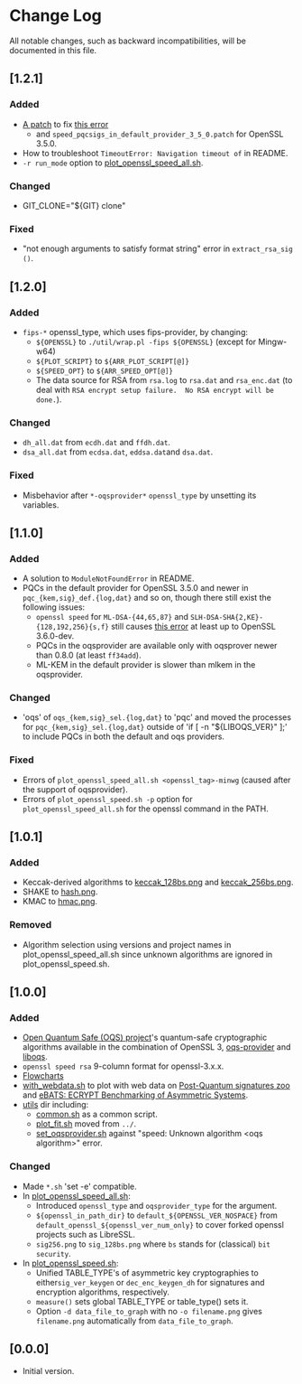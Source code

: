 # Change Log

All notable changes, such as backward incompatibilities, will be documented in this file.

<!-- markdownlint-disable MD024 no-duplicate-heading -->

<!-- ## [Unreleased 1.2.2] -->

## [1.2.1]

### Added

- [A patch](./utils/speed_pqcsigs_in_default_provider.patch) to fix [this error](https://github.com/openssl/openssl/issues/27108)
  - and `speed_pqcsigs_in_default_provider_3_5_0.patch` for OpenSSL 3.5.0.
- How to troubleshoot `TimeoutError: Navigation timeout of` in README.
- `-r run_mode` option to [plot_openssl_speed_all.sh](./plot_openssl_speed_all.sh).

### Changed

- GIT_CLONE="${GIT} clone"

### Fixed

- "not enough arguments to satisfy format string" error in `extract_rsa_sig ()`.

## [1.2.0]

### Added

- `fips-*` openssl_type, which uses fips-provider, by changing:
  - `${OPENSSL}` to `./util/wrap.pl -fips ${OPENSSL}` (except for Mingw-w64)
  - `${PLOT_SCRIPT}` to `${ARR_PLOT_SCRIPT[@]}`
  - `${SPEED_OPT}` to `${ARR_SPEED_OPT[@]}`
  - The data source for RSA from `rsa.log` to `rsa.dat` and `rsa_enc.dat` (to deal with `RSA encrypt setup failure.  No RSA encrypt will be done.`).

### Changed

- `dh_all.dat` from `ecdh.dat` and `ffdh.dat`.
- `dsa_all.dat` from `ecdsa.dat`, `eddsa.dat`and `dsa.dat`.

### Fixed

- Misbehavior after `*-oqsprovider*` `openssl_type` by unsetting
  its variables.

## [1.1.0]

### Added

- A solution to `ModuleNotFoundError` in README.
- PQCs in the default provider for OpenSSL 3.5.0 and newer in
  `pqc_{kem,sig}_def.{log,dat}` and so on, though there still exist
  the following issues:
  - `openssl speed` for `ML-DSA-{44,65,87}` and
    `SLH-DSA-SHA{2,KE}-{128,192,256}{s,f}` still causes
    [this error](https://github.com/openssl/openssl/issues/27108) at least up to OpenSSL 3.6.0-dev.
  - PQCs in the oqsprovider are available only with oqsprover newer than
    0.8.0 (at least `ff34add`).
  - ML-KEM in the default provider is slower than mlkem in the oqsprovider.

### Changed

- 'oqs' of `oqs_{kem,sig}_sel.{log,dat}` to 'pqc' and moved the processes for `pqc_{kem,sig}_sel.{log,dat}` outside of 'if [ -n "${LIBOQS_VER}" ];' to include PQCs in both the default and oqs providers.

### Fixed

- Errors of `plot_openssl_speed_all.sh <openssl_tag>-minwg` (caused after the support of oqsprovider).
- Errors of `plot_openssl_speed.sh -p` option for `plot_openssl_speed_all.sh`
  for the openssl command in the PATH.

## [1.0.1]

### Added

- Keccak-derived algorithms to [keccak_128bs.png](./figs/keccak_128bs.png) and [keccak_256bs.png](./figs/keccak_256bs.png).
- SHAKE to [hash.png](./figs/hash.png).
- KMAC to [hmac.png](./figs/hmac.png).

### Removed

- Algorithm selection using versions and project names in plot_openssl_speed_all.sh since unknown algorithms are ignored in plot_openssl_speed.sh.

## [1.0.0]

### Added

- [Open Quantum Safe (OQS) project](https://openquantumsafe.org/)'s quantum-safe cryptographic algorithms available in the combination of OpenSSL 3, [oqs-provider](https://github.com/open-quantum-safe/oqs-provider/) and [liboqs](https://github.com/open-quantum-safe/liboqs).
- `openssl speed rsa` 9-column format for openssl-3.x.x.
- [Flowcharts](./README-flowchart.md)
- [with_webdata.sh](./data_from_web/with_webdata.sh) to plot with web data on [Post-Quantum signatures zoo](https://pqshield.github.io/nist-sigs-zoo/#performance) and [eBATS: ECRYPT Benchmarking of Asymmetric Systems](https://bench.cr.yp.to/ebats.html).
- [utils](./utils) dir including:
  - [common.sh](./utils/common.sh) as a common script.
  - [plot_fit.sh](./utils/plot_fit.sh) moved from `../`.
  - [set_oqsprovider.sh](./utils/set_oqsprovider.sh) against "speed: Unknown algorithm \<oqs algorithm\>" error.

### Changed

- Made `*.sh` 'set -e' compatible.
- In [plot_openssl_speed_all.sh](./plot_openssl_speed_all.sh):
  - Introduced `openssl_type` and `oqsprovider_type` for the argument.
  - `${openssl_in_path_dir}` to `default_${OPENSSL_VER_NOSPACE}` from `default_openssl_${openssl_ver_num_only}` to cover forked openssl projects such as LibreSSL.
  - `sig256.png` to `sig_128bs.png` where `bs` stands for (classical) `bit security`.
- In [plot_openssl_speed.sh](./plot_openssl_speed.sh):
  - Unified TABLE_TYPE's of asymmetric key cryptographies to either`sig_ver_keygen` or `dec_enc_keygen_dh` for signatures and encryption algorithms, respectively.
  - `measure()` sets global TABLE_TYPE or table_type() sets it.
  - Option `-d data_file_to_graph` with no `-o filename.png` gives `filename.png` automatically from `data_file_to_graph`.

<!--
- Option to use existing \*.dat.
- To accept multiple spaces and head spaces. -->

## [0.0.0]

- Initial version.

<!--
## Template
### Added
### Changed
### Deprecated
### Removed
### Fixed
### Security
-->

